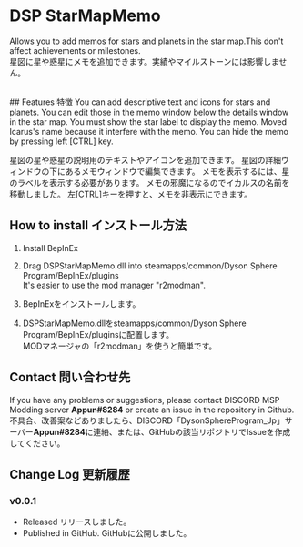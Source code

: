 # DSP StarMapMemo
Allows you to add memos for stars and planets in the star map.This don't affect achievements or milestones. <br>
星図に星や惑星にメモを追加できます。実績やマイルストーンには影響しません。<br>

<br>
## Features 特徴
You can add descriptive text and icons for stars and planets.
You can edit those in the memo window below the details window in the star map.
You must show the star label to display the memo.
Moved Icarus's name  because it interfere with the memo.
You can hide the memo by pressing left [CTRL] key.

星図の星や惑星の説明用のテキストやアイコンを追加できます。
星図の詳細ウィンドウの下にあるメモウィンドウで編集できます。
メモを表示するには、星のラベルを表示する必要があります。
メモの邪魔になるのでイカルスの名前を移動しました。
左[CTRL]キーを押すと、メモを非表示にできます。

## How to install インストール方法
1. Install BepInEx<br>
2. Drag DSPStarMapMemo.dll into steamapps/common/Dyson Sphere Program/BepInEx/plugins<br>
It's easier to use the mod manager "r2modman".

1. BepInExをインストールします。<br>
2. DSPStarMapMemo.dllをsteamapps/common/Dyson Sphere Program/BepInEx/pluginsに配置します。<br>
MODマネージャの「r2modman」を使うと簡単です。

## Contact 問い合わせ先
If you have any problems or suggestions, please contact DISCORD MSP Modding server **Appun#8284** or create an issue in the repository in Github.<br>
不具合、改善案などありましたら、DISCORD「DysonSphereProgram_Jp」サーバー**Appun#8284**に連絡、または、GitHubの該当リポジトリでIssueを作成してください。<br>

## Change Log 更新履歴
### v0.0.1
- Released リリースしました。
- Published in GitHub. GitHubに公開しました。
